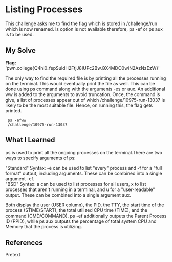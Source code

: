 # Listing Processes
This challenge asks me to find the flag which is stored in /challenge/run which is now renamed. ls option is not available therefore, ps -ef or ps aux is to be used.

## My Solve
**Flag:** 'pwn.college{Q4hl0_fepSuldH2FtjJ8IUPc2Bw.QX4MDO0wiN2AzNzEzW}'

The only way to find the required file is by printing all the processes running on the terminal. This would eventually print the file as well. This can be done using ps command along with the arguments -es or aux. An additional ww is added to the arguments to avoid truncation. Once, the command is give, a list of processes appear out of which /challenge/10975-run-13037 is likely to be the most suitable file. Hence, on running this, the flag gets printed. 
```
 ps -efww
 /challenge/10975-run-13037
```

## What I Learned
ps is used to print all the ongoing processes on the terminal.There are two ways to specify arguments of ps:<br>

"Standard" Syntax: -e can be used to list "every" process and -f for a "full format" output, including arguments. These can be combined into a single argument -ef.<br>
"BSD" Syntax: a can be used to list processes for all users, x to list processes that aren't running in a terminal, and u for a "user-readable" output. These can be combined into a single argument aux.<br>

Both display the user (USER column), the PID, the TTY, the start time of the process (STIME/START), the total utilized CPU time (TIME), and the command (CMD/COMMAND). ps -ef additionally outputs the Parent Process ID (PPID), while ps aux outputs the percentage of total system CPU and Memory that the process is utilizing. 

## References
Pretext
